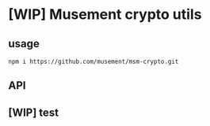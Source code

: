 # [WIP] Musement crypto utils

## usage

```
npm i https://github.com/musement/msm-crypto.git
```

## API

## [WIP] test